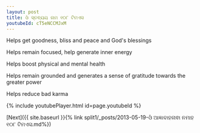 ```yaml
---
layout: post
title: ଓଁ ସ୍ତଵ୍ୟୟ ନାମ ୧୦୮ ଟିମଏସ
youtubeId: cT5eNCCMJxM
---
```

 
 
Helps get goodness, bliss and peace and God's blessings
 
Helps remain focused, help generate inner energy 
 
Helps boost physical and mental health 
 
Helps remain grounded and generates a sense of gratitude towards the greater power 
 
Helps reduce bad karma
 
 
 
 


{% include youtubePlayer.html id=page.youtubeId %}
 
[Next]({{ site.baseurl }}{% link  split1/_posts/2013-05-19-ଓଁ ଆଜ୍ଞାବାହନାଵା ନମାହ ୧୦୮ ଟିମଏସ.md%})
 

